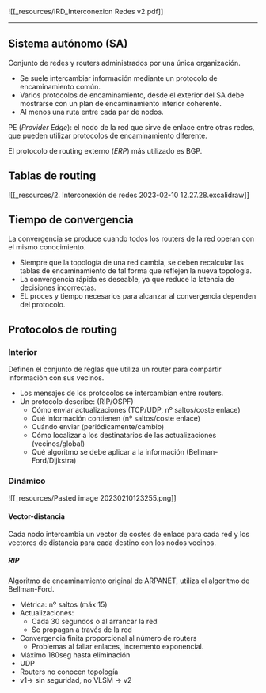 ![[_resources/IRD_Interconexion Redes v2.pdf]]

---

## Sistema autónomo (SA)
Conjunto de redes y routers administrados por una única organización.

- Se suele intercambiar información mediante un protocolo de encaminamiento común.
- Varios protocolos de encaminamiento, desde el exterior del SA debe mostrarse con un plan de encaminamiento interior coherente.
- Al menos una ruta entre cada par de nodos.

PE (*Provider Edge*): el nodo de la red que sirve de enlace entre otras redes, que pueden utilizar protocolos de encaminamiento diferente.

El protocolo de routing externo (*ERP*) más utilizado es BGP.

## Tablas de routing
![[_resources/2. Interconexión de redes 2023-02-10 12.27.28.excalidraw]]

## Tiempo de convergencia
La convergencia se produce cuando todos los routers de la red operan con el mismo conocimiento.

- Siempre que la topología de una red cambia, se deben recalcular las tablas de encaminamiento de tal forma que reflejen la nueva topología.
- La convergencia rápida es deseable, ya que reduce la latencia de decisiones incorrectas.
- EL proces y tiempo necesarios para alcanzar al convergencia dependen del protocolo.

## Protocolos de routing
### Interior
Definen el conjunto de reglas que utiliza un router para compartir información con sus vecinos.

- Los mensajes de los protocolos se intercambian entre routers.
- Un protocolo describe: (RIP/OSPF)
	- Cómo enviar actualizaciones (TCP/UDP, nº saltos/coste enlace)
	- Qué información contienen (nº saltos/coste enlace)
	- Cuándo enviar (periódicamente/cambio)
	- Cómo localizar a los destinatarios de las actualizaciones (vecinos/global)
	- Qué algoritmo se debe aplicar a la información (Bellman-Ford/Dijkstra)

### Dinámico
![[_resources/Pasted image 20230210123255.png]]

#### Vector-distancia
Cada nodo intercambia un vector de costes de enlace para cada red y los vectores de distancia para cada destino con los nodos vecinos.

##### RIP 
Algoritmo de encaminamiento original de ARPANET, utiliza el algoritmo de Bellman-Ford.

- Métrica: nº saltos (máx 15)
- Actualizaciones:
	- Cada 30 segundos o al arrancar la red
	- Se propagan a través de la red
- Convergencia finita proporcional al número de routers
	- Problemas al fallar enlaces, incremento exponencial.
- Máximo 180seg hasta eliminación
- UDP
- Routers no conocen topología
- v1→ sin seguridad, no VLSM → v2